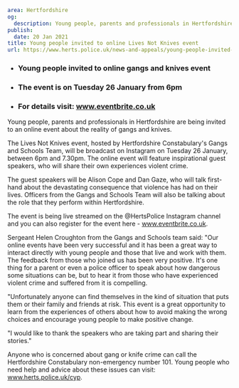 ```yaml
area: Hertfordshire
og:
  description: Young people, parents and professionals in Hertfordshire are being invited to an online event about the reality of gangs and knives.
publish:
  date: 20 Jan 2021
title: Young people invited to online Lives Not Knives event
url: https://www.herts.police.uk/news-and-appeals/young-people-invited-to-online-lives-not-knives-event-1104
```

* ### Young people invited to online gangs and knives event

 * ### The event is on Tuesday 26 January from 6pm

 * ### For details visit: www.eventbrite.co.uk

Young people, parents and professionals in Hertfordshire are being invited to an online event about the reality of gangs and knives.

The Lives Not Knives event, hosted by Hertfordshire Constabulary's Gangs and Schools Team, will be broadcast on Instagram on Tuesday 26 January, between 6pm and 7.30pm. The online event will feature inspirational guest speakers, who will share their own experiences violent crime.

The guest speakers will be Alison Cope and Dan Gaze, who will talk first-hand about the devastating consequence that violence has had on their lives. Officers from the Gangs and Schools Team will also be talking about the role that they perform within Hertfordshire.

The event is being live streamed on the @HertsPolice Instagram channel and you can also register for the event here - www.eventbrite.co.uk.

Sergeant Helen Croughton from the Gangs and Schools team said: "Our online events have been very successful and it has been a great way to interact directly with young people and those that live and work with them. The feedback from those who joined us has been very positive. It's one thing for a parent or even a police officer to speak about how dangerous some situations can be, but to hear it from those who have experienced violent crime and suffered from it is compelling.

"Unfortunately anyone can find themselves in the kind of situation that puts them or their family and friends at risk. This event is a great opportunity to learn from the experiences of others about how to avoid making the wrong choices and encourage young people to make positive change.

"I would like to thank the speakers who are taking part and sharing their stories."

Anyone who is concerned about gang or knife crime can call the Hertfordshire Constabulary non-emergency number 101. Young people who need help and advice about these issues can visit: www.herts.police.uk/cyp.
